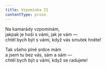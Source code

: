 ```yaml
---
title: Vzpomínka II
contentType: prose
---
```


Na kamarády vzpomínám,  
jakpak je hoši s vámi, jak je vám —  
chtěl bych být s vámi, když vás smutek hněte!

Tak všeho plné srdce mám  
a jsem tu bez vás, sám a sám —  
chtěl bych být s vámi, když se radujete!
